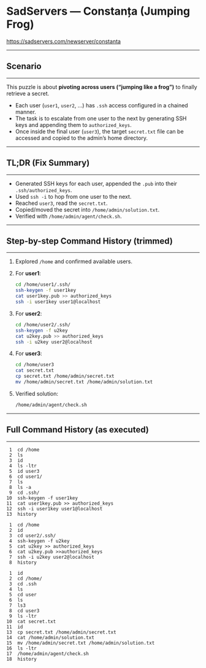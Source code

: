 # SadServers — Constanța (Jumping Frog)  
https://sadservers.com/newserver/constanta  

---

## Scenario
---
This puzzle is about **pivoting across users (“jumping like a frog”)** to finally retrieve a secret.  
- Each user (`user1`, `user2`, …) has `.ssh` access configured in a chained manner.  
- The task is to escalate from one user to the next by generating SSH keys and appending them to `authorized_keys`.  
- Once inside the final user (`user3`), the target `secret.txt` file can be accessed and copied to the admin’s home directory.  

---

## TL;DR (Fix Summary)
---
- Generated SSH keys for each user, appended the `.pub` into their `.ssh/authorized_keys`.  
- Used `ssh -i` to hop from one user to the next.  
- Reached `user3`, read the `secret.txt`.  
- Copied/moved the secret into `/home/admin/solution.txt`.  
- Verified with `/home/admin/agent/check.sh`.  

---

## Step-by-step Command History (trimmed)
---
1. Explored `/home` and confirmed available users.  
2. For **user1**:  
   ```bash
   cd /home/user1/.ssh/
   ssh-keygen -f user1key
   cat user1key.pub >> authorized_keys
   ssh -i user1key user1@localhost
    ```

3. For **user2**:

   ```bash
   cd /home/user2/.ssh/
   ssh-keygen -f u2key
   cat u2key.pub >> authorized_keys
   ssh -i u2key user2@localhost
   ```
4. For **user3**:

   ```bash
   cd /home/user3
   cat secret.txt
   cp secret.txt /home/admin/secret.txt
   mv /home/admin/secret.txt /home/admin/solution.txt
   ```
5. Verified solution:

   ```bash
   /home/admin/agent/check.sh
   ```

---

## Full Command History (as executed)

---

```
 1  cd /home
 2  ls
 3  id
 4  ls -ltr
 5  id user3
 6  cd user1/
 7  ls
 8  ls -a
 9  cd .ssh/
10  ssh-keygen -f user1key
11  cat user1key.pub >> authorized_keys 
12  ssh -i user1key user1@localhost
13  history
```

```
 1  cd /home
 2  id
 3  cd user2/.ssh/
 4  ssh-keygen -f u2key
 5  cat u2key >> authorized_keys 
 6  cat u2key.pub >>authorized_keys 
 7  ssh -i u2key user2@localhost
 8  history
```

```
 1  id
 2  cd /home/
 3  cd .ssh
 4  ls
 5  cd user
 6  ls
 7  ls3
 8  cd user3
 9  ls -ltr
10  cat secret.txt 
11  id
13  cp secret.txt /home/admin/secret.txt
14  cat /home/admin/solution.txt 
15  mv /home/admin/secret.txt /home/admin/solution.txt 
16  ls -ltr
17  /home/admin/agent/check.sh
18  history
```